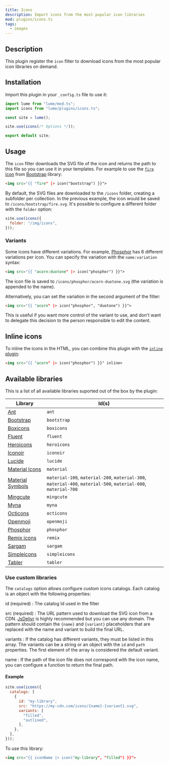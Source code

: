 ```yaml
---
title: Icons
description: Import icons from the most popular icon libraries
mod: plugins/icons.ts
tags:
  - images
---
```


## Description

This plugin register the `icon` filter to download icons from the most popular
icon libraries on demand.

## Installation

Import this plugin in your `_config.ts` file to use it:

```js
import lume from "lume/mod.ts";
import icons from "lume/plugins/icons.ts";

const site = lume();

site.use(icons(/* Options */));

export default site;
```

## Usage

The `icon` filter downloads the SVG file of the icon and returns the path to
this file so you can use it in your templates. For example to use the
[`fire` icon](https://icons.getbootstrap.com/icons/fire/) from
[Bootstrap](https://icons.getbootstrap.com/) library:

```html
<img src="{{ "fire" |> icon("bootstrap") }}">
```

By default, the SVG files are downloaded to the `/icons` folder, creating a
subfolder per collection. In the previous example, the icon would be saved to
`/icons/bootstrap/fire.svg`. It's possible to configure a different folder with
the `folder` option:

```js
site.use(icons({
  folder: "/img/icons",
}));
```

### Variants

Some icons have different variations. For example,
[Phosphor](https://phosphoricons.com/) has 6 different variations per icon. You
can specify the variation with the `name:variation` syntax:

```html
<img src="{{ "acorn:duotone" |> icon("phosphor") }}">
```

The icon file is saved to `/icons/phosphor/acorn-duotone.svg` (the variation is
appended to the name).

Alternatively, you can set the variation in the second argument of the filter:

```html
<img src="{{ "acorn" |> icon("phosphor", "duotone") }}">
```

This is useful if you want more control of the variant to use, and don't want to
delegate this decision to the person responsible to edit the content.

## Inline icons

To inline the icons in the HTML, you can combine this plugin with the
[`inline` plugin](./inline.md):

```html
<img src="{{ "acorn" |> icon("phosphor") }}" inline>
```

## Available libraries

This is a list of all available libraries suported out of the box by the plugin:

| Library                                                                      | Id(s)                                                                                                          |
| ---------------------------------------------------------------------------- | -------------------------------------------------------------------------------------------------------------- |
| [Ant](https://ant.design/components/icon)                                    | `ant`                                                                                                          |
| [Bootstrap](https://icons.getbootstrap.com/)                                 | `bootstrap`                                                                                                    |
| [Boxicons](https://boxicons.com/)                                            | `boxicons`                                                                                                     |
| [Fluent](https://react.fluentui.dev/?path=/docs/icons-catalog--docs)         | `fluent`                                                                                                       |
| [Heroicons](https://heroicons.com/)                                          | `heroicons`                                                                                                    |
| [Iconoir](https://iconoir.com/)                                              | `iconoir`                                                                                                      |
| [Lucide](https://lucide.dev/)                                                | `lucide`                                                                                                       |
| [Material Icons](https://fonts.google.com/icons?icon.set=Material+Icons)     | `material`                                                                                                     |
| [Material Symbols](https://fonts.google.com/icons?icon.set=Material+Symbols) | `material-100`, `material-200`, `material-300`, `material-400`, `material-500`, `material-600`, `material-700` |
| [Mingcute](https://www.mingcute.com/)                                        | `mingcute`                                                                                                     |
| [Myna](https://mynaui.com/icons)                                             | `myna`                                                                                                         |
| [Octicons](https://primer.style/foundations/icons)                           | `octicons`                                                                                                     |
| [Openmoji](https://openmoji.org/)                                            | `openmoji`                                                                                                     |
| [Phosphor](https://phosphoricons.com/)                                       | `phosphor`                                                                                                     |
| [Remix icons](https://remixicon.com/)                                        | `remix`                                                                                                        |
| [Sargam](https://sargamicons.com/)                                           | `sargam`                                                                                                       |
| [Simpleicons](https://simpleicons.org/)                                      | `simpleicons`                                                                                                  |
| [Tabler](https://tabler.io/icons)                                            | `tabler`                                                                                                       |

### Use custom libraries

The `catalogs` option allows configure custom icons catalogs. Each catalog is an
object with the following properties:

<!-- deno-fmt-ignore-start -->
id (required)
: The catalog Id used in the filter

src (required)
: The URL pattern used to download the SVG icon from a CDN. [JsDelivr](https://www.jsdelivr.com/) is highly recommended but you can use any domain. The pattern should contain the `{name}` and `{variant}` placeholders that are replaced with the name and variant to build the final URL.

variants
: If the catalog has different variants, they must be listed in this array. The variants can be a string or an object with the `id` and `path` properties. The first element of the array is considered the default variant.

name
: If the path of the icon file does not correspond with the icon name, you can configure a function to return the final path.

<!-- deno-fmt-ignore-end -->

#### Example

```js
site.use(icons({
  catalogs: [
    {
      id: "my-library",
      src: "https://my-cdn.com/icons/{name}-{variant}.svg",
      variants: [
        "filled",
        "outlined",
      ],
    },
  ],
}));
```

To use this library:

```html
<img src="{{ iconName |> icon("my-library", "filled") }}">
```
